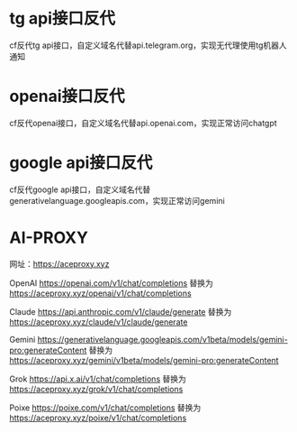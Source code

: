 # tg api接口反代
cf反代tg api接口，自定义域名代替api.telegram.org，实现无代理使用tg机器人通知

# openai接口反代
cf反代openai接口，自定义域名代替api.openai.com，实现正常访问chatgpt

# google api接口反代
cf反代google api接口，自定义域名代替generativelanguage.googleapis.com，实现正常访问gemini

# AI-PROXY

网址：https://aceproxy.xyz

OpenAI
https://openai.com/v1/chat/completions
替换为 
https://aceproxy.xyz/openai/v1/chat/completions

Claude
https://api.anthropic.com/v1/claude/generate
替换为 
https://aceproxy.xyz/claude/v1/claude/generate

Gemini https://generativelanguage.googleapis.com/v1beta/models/gemini-pro:generateContent
替换为 
https://aceproxy.xyz/gemini/v1beta/models/gemini-pro:generateContent

Grok
https://api.x.ai/v1/chat/completions
替换为 
https://aceproxy.xyz/grok/v1/chat/completions

Poixe
https://poixe.com/v1/chat/completions
替换为 
https://aceproxy.xyz/poixe/v1/chat/completions